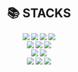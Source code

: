 <div align=center><h1>📚 STACKS</h1></div>

<div align=center> 
  <img src="https://img.shields.io/badge/html5-E34F26?style=for-the-badge&logo=html5&logoColor=white"> 
  <img src="https://img.shields.io/badge/css-1572B6?style=for-the-badge&logo=css3&logoColor=white"> 
  <img src="https://img.shields.io/badge/javascript-F7DF1E?style=for-the-badge&logo=javascript&logoColor=black"> 
  <img src="https://img.shields.io/badge/Typescript-3178C6?style=for-the-badge&logo=Typescript&logoColor=black"> 
  <br>
  <img src="https://img.shields.io/badge/Vite-646CFF?style=for-the-badge&logo=Vite&logoColor=black"> 
  <img src="https://img.shields.io/badge/react-61DAFB?style=for-the-badge&logo=react&logoColor=black"> 
 <img src="https://img.shields.io/badge/Next.js-000000?style=for-the-badge&logo=Next.js&logoColor=white">
  <br>
  <img src="https://img.shields.io/badge/github-181717?style=for-the-badge&logo=github&logoColor=white">
  <img src="https://img.shields.io/badge/git-F05032?style=for-the-badge&logo=git&logoColor=white">
  <br>
    <img src="https://img.shields.io/badge/vercel-000000?style=for-the-badge&logo=vercel&logoColor=white">
    <img src="https://img.shields.io/badge/C-A8B9CC?style=for-the-badge&logo=c&logoColor=black">
    <img src="https://img.shields.io/badge/python-3776AB?style=for-the-badge&logo=python&logoColor=white">
  <br>
</div>
